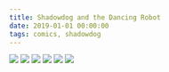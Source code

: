```yaml
---
title: Shadowdog and the Dancing Robot
date: 2019-01-01 00:00:00
tags: comics, shadowdog
---
```


![](/devlog/images/DR_1.png)
![](/devlog/images/DR_2.png)
![](/devlog/images/DR_3.png)
![](/devlog/images/DR_4.png)
![](/devlog/images/DR_5.png)
![](/devlog/images/DR_6.png)
